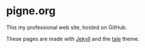# pigne.org

This my professional web site, hosted on GitHub.

These pages are made with [Jekyll](https://jekyllrb.com/) and the [tale](https://jekyll-themes.com/tale/) theme.

